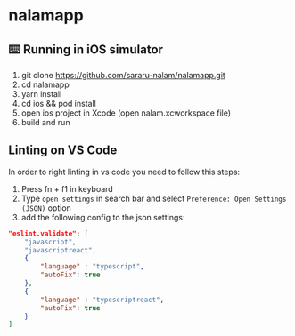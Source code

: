 # nalamapp

## ⌨️ Running in iOS simulator

1. git clone https://github.com/sararu-nalam/nalamapp.git
2. cd nalamapp
3. yarn install
4. cd ios && pod install
5. open ios project in Xcode (open nalam.xcworkspace file)
6. build and run

## Linting on VS Code

In order to right linting in vs code you need to follow this steps:

1. Press fn + f1 in keyboard
2. Type `open settings` in search bar and select `Preference: Open Settings (JSON)` option
3. add the following config to the json settings:

```json
"eslint.validate": [
    "javascript",
    "javascriptreact",
    {
        "language" : "typescript",
        "autoFix": true
    },
    {
        "language" : "typescriptreact",
        "autoFix": true
    }
]
```
